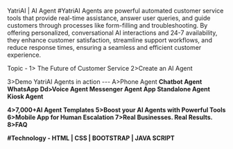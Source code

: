 YatriAI | AI Agent
#YatriAI Agents are powerful automated customer service tools that provide real-time assistance, answer user queries, and guide customers through processes like form-filling and troubleshooting. By offering personalized, conversational AI interactions and 24-7 availability, they enhance customer satisfaction, streamline support workflows, and reduce response times, ensuring a seamless and efficient customer experience.



Topic - 
1> The Future of Customer Service
2>Create an AI Agent

3>Demo YatriAI Agents in action  ---
A>Phone Agent
<B> Chatbot Agent 
<C>WhatsApp 
Dd>Voice Agent 
<E>Messenger 
<F>Agent App
<G>Standalone Agent 
<H>Kiosk Agent

4>7,000+AI Agent Templates
5>Boost your AI Agents with Powerful Tools
6>Mobile App for Human Escalation
7>Real Businesses. Real Results.
8>FAQ


#Technology - HTML | CSS |  BOOTSTRAP | JAVA SCRIPT
